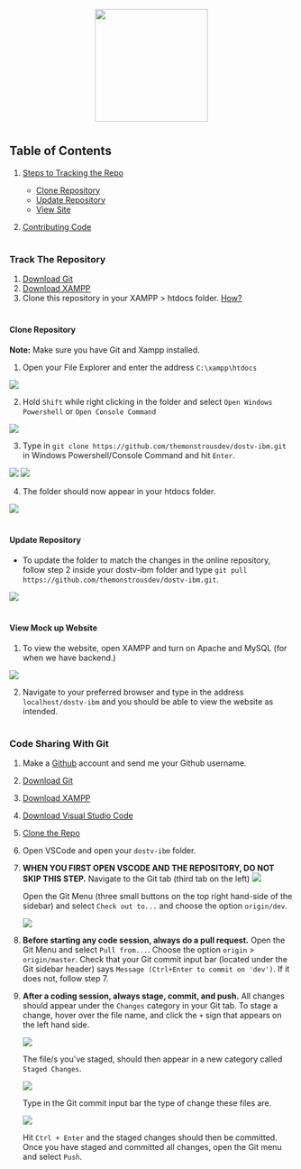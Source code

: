<p align="center">
  <img src="./assets/DOSTV.png" height="200px">
</p>

#
## Table of Contents
  1. [Steps to Tracking the Repo](#track-the-repository)
    
     - [Clone Repository](#clone-repository)
     - [Update Repository](#update-repository)
     - [View Site](#view-mock-up-website)
  
  2. [Contributing Code](#code-sharing-with-git)

#

### Track The Repository
1. [Download Git](https://git-scm.com/downloads)
2. [Download XAMPP](https://www.apachefriends.org/download.html)
3. Clone this repository in your XAMPP > htdocs folder. [How?](#clone-repository)

#

#### Clone Repository
**Note:** Make sure you have Git and Xampp installed.

1. Open your File Explorer and enter the address `C:\xampp\htdocs`
<img src="./assets/guide/htdocs-folder.jpg">

2. Hold `Shift` while right clicking in the folder and select `Open Windows Powershell` or `Open Console Command`
<img src="./assets/guide/shift-click.gif">

3. Type in `git clone https://github.com/themonstrousdev/dostv-ibm.git` in Windows Powershell/Console Command and hit `Enter`.
<img src="./assets/guide/git-clone.jpg">
<img src="./assets/guide/complete-clone.jpg">

4. The folder should now appear in your htdocs folder.
<img src="./assets/guide/cloned-repo.jpg">

#

#### Update Repository
- To update the folder to match the changes in the online repository, follow step 2 inside your dostv-ibm folder and type `git pull https://github.com/themonstrousdev/dostv-ibm.git`.
<img src="./assets/guide/git-pull.jpg">

#

#### View Mock up Website
1. To view the website, open XAMPP and turn on Apache and MySQL (for when we have backend.)
<img src="./assets/guide/xampp.jpg">

2. Navigate to your preferred browser and type in the address `localhost/dostv-ibm` and you should be able to view the website as intended.

#

### Code Sharing With Git
1. Make a [Github](https://www.github.com) account and send me your Github username.

2. [Download Git](https://git-scm.com/downloads)
3. [Download XAMPP](https://www.apachefriends.org/download.html)
4. [Download Visual Studio Code](https://code.visualstudio.com/)
5. [Clone the Repo](#clone-repository)
6. Open VSCode and open your `dostv-ibm` folder.
7. **WHEN YOU FIRST OPEN VSCODE AND THE REPOSITORY, DO NOT SKIP THIS STEP.** Navigate to the Git tab (third tab on the left) 
    <img src="./assets/guide/git.jpg">

    Open the Git Menu (three small buttons on the top right hand-side of the sidebar) and select `Check out to...` and choose the option `origin/dev`.

    <img src="./assets/guide/git-menu.jpg">

8. **Before starting any code session, always do a pull request.** Open the Git Menu and select `Pull from...`. Choose the option `origin` > `origin/master`. Check that your Git commit input bar (located under the Git sidebar header) says `Message (Ctrl+Enter to commit on 'dev')`. If it does not, follow step 7.

9. **After a coding session, always stage, commit, and push.** All changes should appear under the `Changes` category in your Git tab. To stage a change, hover over the file name, and click the `+` sign that appears on the left hand side.

    <img src="./assets/guide/stage.jpg">

    The file/s you've staged, should then appear in a new category called `Staged Changes`.

    <img src="./assets/guide/staged.jpg">

    Type in the Git commit input bar the type of change these files are.

    <img src="./assets/guide/commit-message.jpg">

    Hit `Ctrl + Enter` and the staged changes should then be committed. Once you have staged and committed all changes, open the Git menu and select `Push`.